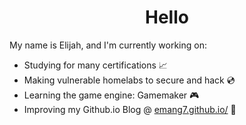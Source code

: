 <h1 align="center"> Hello </h1>

My name is Elijah, and I'm currently working on:

* Studying for many certifications :chart_with_upwards_trend:
* Making vulnerable homelabs to secure and hack :cd:
* Learning the game engine: Gamemaker :video_game:
* Improving my Github.io Blog @ [emang7.github.io/](https://emang7.github.io/) :page_facing_up:

